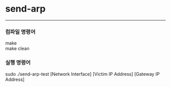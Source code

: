 # send-arp
---
### 컴파일 명령어
 make\
 make clean


### 실행 명령어
 sudo ./send-arp-test [Network Interface] [Victim IP Address] [Gateway IP Address]
